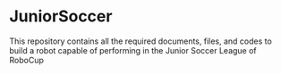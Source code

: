 # JuniorSoccer
This repository contains all the required documents, files, and codes to build a robot capable of performing in the Junior Soccer League of RoboCup
